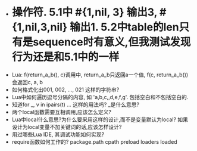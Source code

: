 * # 操作符. 5.1中 #{1,nil, 3} 输出3, #{1,nil,3,nil} 输出1. 5.2中table的len只有是sequence时有意义,但我测试发现行为还是和5.1中的一样
* Lua: f(return_a_b(), c)调用中, return_a_b只返回a一个值, f(c, return_a_b())会返回c, a, b
* 如何格式化出001, 002, ..., 021 这样的字符串?
* Lua中如何遍历逗号分隔的内容, 如 'a,b,c,,d,e,f,g'. 包括空白和不包括空白的.
* 知道for _, v in ipairs(t) ... 这样的用法吗? _是什么意思?
* 两个local函数需要互相调用,应该怎么定义?
* Lua中local什么意思?为什么要采用这样的设计,而不是变量默认为local? 如果设计为local变量不加关键词的话,应该怎样设计?
* 用过哪些Lua IDE, 其调试功能如何实现?
* require函数如何工作的? package.path cpath preload loaders loaded